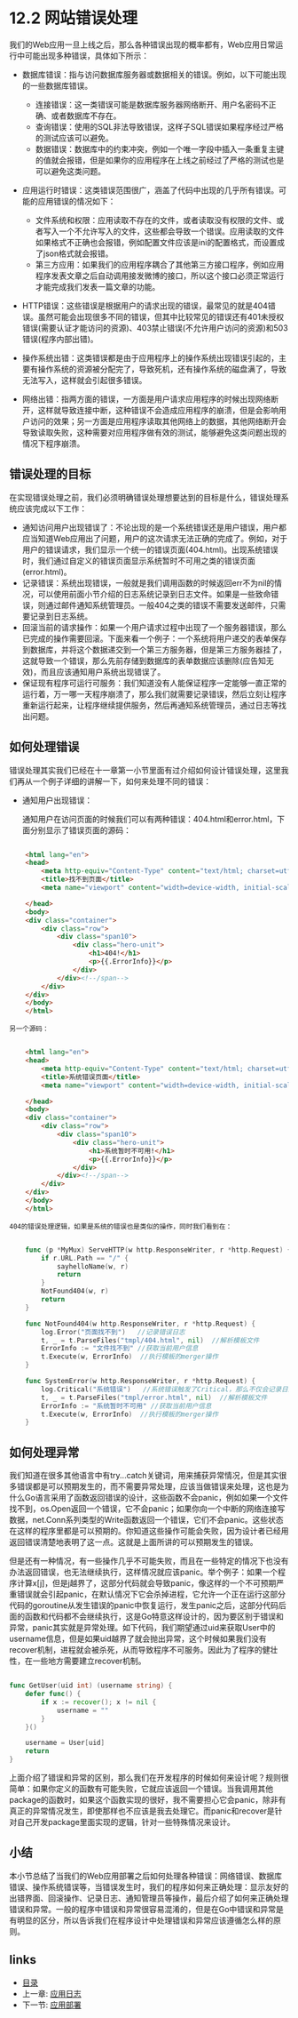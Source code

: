 <!-- {% raw %} -->
# 12.2 网站错误处理
我们的Web应用一旦上线之后，那么各种错误出现的概率都有，Web应用日常运行中可能出现多种错误，具体如下所示：

- 数据库错误：指与访问数据库服务器或数据相关的错误。例如，以下可能出现的一些数据库错误。

	- 连接错误：这一类错误可能是数据库服务器网络断开、用户名密码不正确、或者数据库不存在。
	- 查询错误：使用的SQL非法导致错误，这样子SQL错误如果程序经过严格的测试应该可以避免。
	- 数据错误：数据库中的约束冲突，例如一个唯一字段中插入一条重复主键的值就会报错，但是如果你的应用程序在上线之前经过了严格的测试也是可以避免这类问题。
- 应用运行时错误：这类错误范围很广，涵盖了代码中出现的几乎所有错误。可能的应用错误的情况如下：

	- 文件系统和权限：应用读取不存在的文件，或者读取没有权限的文件、或者写入一个不允许写入的文件，这些都会导致一个错误。应用读取的文件如果格式不正确也会报错，例如配置文件应该是ini的配置格式，而设置成了json格式就会报错。
	- 第三方应用：如果我们的应用程序耦合了其他第三方接口程序，例如应用程序发表文章之后自动调用接发微博的接口，所以这个接口必须正常运行才能完成我们发表一篇文章的功能。

- HTTP错误：这些错误是根据用户的请求出现的错误，最常见的就是404错误。虽然可能会出现很多不同的错误，但其中比较常见的错误还有401未授权错误(需要认证才能访问的资源)、403禁止错误(不允许用户访问的资源)和503错误(程序内部出错)。
- 操作系统出错：这类错误都是由于应用程序上的操作系统出现错误引起的，主要有操作系统的资源被分配完了，导致死机，还有操作系统的磁盘满了，导致无法写入，这样就会引起很多错误。
- 网络出错：指两方面的错误，一方面是用户请求应用程序的时候出现网络断开，这样就导致连接中断，这种错误不会造成应用程序的崩溃，但是会影响用户访问的效果；另一方面是应用程序读取其他网络上的数据，其他网络断开会导致读取失败，这种需要对应用程序做有效的测试，能够避免这类问题出现的情况下程序崩溃。

## 错误处理的目标
在实现错误处理之前，我们必须明确错误处理想要达到的目标是什么，错误处理系统应该完成以下工作：

- 通知访问用户出现错误了：不论出现的是一个系统错误还是用户错误，用户都应当知道Web应用出了问题，用户的这次请求无法正确的完成了。例如，对于用户的错误请求，我们显示一个统一的错误页面(404.html)。出现系统错误时，我们通过自定义的错误页面显示系统暂时不可用之类的错误页面(error.html)。
- 记录错误：系统出现错误，一般就是我们调用函数的时候返回err不为nil的情况，可以使用前面小节介绍的日志系统记录到日志文件。如果是一些致命错误，则通过邮件通知系统管理员。一般404之类的错误不需要发送邮件，只需要记录到日志系统。
- 回滚当前的请求操作：如果一个用户请求过程中出现了一个服务器错误，那么已完成的操作需要回滚。下面来看一个例子：一个系统将用户递交的表单保存到数据库，并将这个数据递交到一个第三方服务器，但是第三方服务器挂了，这就导致一个错误，那么先前存储到数据库的表单数据应该删除(应告知无效)，而且应该通知用户系统出现错误了。
- 保证现有程序可运行可服务：我们知道没有人能保证程序一定能够一直正常的运行着，万一哪一天程序崩溃了，那么我们就需要记录错误，然后立刻让程序重新运行起来，让程序继续提供服务，然后再通知系统管理员，通过日志等找出问题。

## 如何处理错误
错误处理其实我们已经在十一章第一小节里面有过介绍如何设计错误处理，这里我们再从一个例子详细的讲解一下，如何来处理不同的错误：

- 通知用户出现错误：

	通知用户在访问页面的时候我们可以有两种错误：404.html和error.html，下面分别显示了错误页面的源码：

```html

	<html lang="en">
	<head>
	    <meta http-equiv="Content-Type" content="text/html; charset=utf-8">
	    <title>找不到页面</title>
	    <meta name="viewport" content="width=device-width, initial-scale=1.0">

	</head>
	<body>
	<div class="container">
	    <div class="row">
	        <div class="span10">
	            <div class="hero-unit">
	                <h1>404!</h1>
	                <p>{{.ErrorInfo}}</p>
	            </div>
	        </div><!--/span-->
	    </div>
	</div>
	</body>
	</html>
```		
	另一个源码：

```html

	<html lang="en">
	<head>
	    <meta http-equiv="Content-Type" content="text/html; charset=utf-8">
	    <title>系统错误页面</title>
	    <meta name="viewport" content="width=device-width, initial-scale=1.0">

	</head>
	<body>
	<div class="container">
	    <div class="row">
	        <div class="span10">
	            <div class="hero-unit">
	                <h1>系统暂时不可用!</h1>
	                <p>{{.ErrorInfo}}</p>
	            </div>
	        </div><!--/span-->
	    </div>
	</div>
	</body>
	</html>

```
	404的错误处理逻辑，如果是系统的错误也是类似的操作，同时我们看到在：

```Go

	func (p *MyMux) ServeHTTP(w http.ResponseWriter, r *http.Request) {
	    if r.URL.Path == "/" {
	        sayhelloName(w, r)
	        return
	    }
	    NotFound404(w, r)
	    return
	}

	func NotFound404(w http.ResponseWriter, r *http.Request) {
		log.Error("页面找不到")   //记录错误日志
		t, _ = t.ParseFiles("tmpl/404.html", nil)  //解析模板文件
    	ErrorInfo := "文件找不到" //获取当前用户信息
    	t.Execute(w, ErrorInfo)  //执行模板的merger操作
	}

	func SystemError(w http.ResponseWriter, r *http.Request) {
		log.Critical("系统错误")   //系统错误触发了Critical，那么不仅会记录日志还会发送邮件
		t, _ = t.ParseFiles("tmpl/error.html", nil)  //解析模板文件
    	ErrorInfo := "系统暂时不可用" //获取当前用户信息
    	t.Execute(w, ErrorInfo)  //执行模板的merger操作
	}

```
## 如何处理异常
我们知道在很多其他语言中有try...catch关键词，用来捕获异常情况，但是其实很多错误都是可以预期发生的，而不需要异常处理，应该当做错误来处理，这也是为什么Go语言采用了函数返回错误的设计，这些函数不会panic，例如如果一个文件找不到，os.Open返回一个错误，它不会panic；如果你向一个中断的网络连接写数据，net.Conn系列类型的Write函数返回一个错误，它们不会panic。这些状态在这样的程序里都是可以预期的。你知道这些操作可能会失败，因为设计者已经用返回错误清楚地表明了这一点。这就是上面所讲的可以预期发生的错误。

但是还有一种情况，有一些操作几乎不可能失败，而且在一些特定的情况下也没有办法返回错误，也无法继续执行，这样情况就应该panic。举个例子：如果一个程序计算x[j]，但是j越界了，这部分代码就会导致panic，像这样的一个不可预期严重错误就会引起panic，在默认情况下它会杀掉进程，它允许一个正在运行这部分代码的goroutine从发生错误的panic中恢复运行，发生panic之后，这部分代码后面的函数和代码都不会继续执行，这是Go特意这样设计的，因为要区别于错误和异常，panic其实就是异常处理。如下代码，我们期望通过uid来获取User中的username信息，但是如果uid越界了就会抛出异常，这个时候如果我们没有recover机制，进程就会被杀死，从而导致程序不可服务。因此为了程序的健壮性，在一些地方需要建立recover机制。
```Go

func GetUser(uid int) (username string) {
	defer func() {
		if x := recover(); x != nil {
			username = ""
		}
	}()

	username = User[uid]
	return
}
```
上面介绍了错误和异常的区别，那么我们在开发程序的时候如何来设计呢？规则很简单：如果你定义的函数有可能失败，它就应该返回一个错误。当我调用其他package的函数时，如果这个函数实现的很好，我不需要担心它会panic，除非有真正的异常情况发生，即使那样也不应该是我去处理它。而panic和recover是针对自己开发package里面实现的逻辑，针对一些特殊情况来设计。

## 小结
本小节总结了当我们的Web应用部署之后如何处理各种错误：网络错误、数据库错误、操作系统错误等，当错误发生时，我们的程序如何来正确处理：显示友好的出错界面、回滚操作、记录日志、通知管理员等操作，最后介绍了如何来正确处理错误和异常。一般的程序中错误和异常很容易混淆的，但是在Go中错误和异常是有明显的区分，所以告诉我们在程序设计中处理错误和异常应该遵循怎么样的原则。
## links
   * [目录](<preface.md>)
   * 上一章: [应用日志](<12.1.md>)
   * 下一节: [应用部署](<12.3.md>)
<!-- {% endraw %} -->
